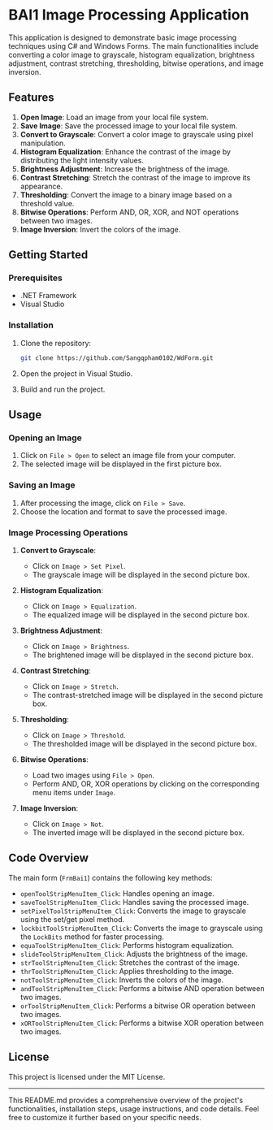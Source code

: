 # BAI1 Image Processing Application

This application is designed to demonstrate basic image processing techniques using C# and Windows Forms. The main functionalities include converting a color image to grayscale, histogram equalization, brightness adjustment, contrast stretching, thresholding, bitwise operations, and image inversion.

## Features

1. **Open Image**: Load an image from your local file system.
2. **Save Image**: Save the processed image to your local file system.
3. **Convert to Grayscale**: Convert a color image to grayscale using pixel manipulation.
4. **Histogram Equalization**: Enhance the contrast of the image by distributing the light intensity values.
5. **Brightness Adjustment**: Increase the brightness of the image.
6. **Contrast Stretching**: Stretch the contrast of the image to improve its appearance.
7. **Thresholding**: Convert the image to a binary image based on a threshold value.
8. **Bitwise Operations**: Perform AND, OR, XOR, and NOT operations between two images.
9. **Image Inversion**: Invert the colors of the image.

## Getting Started

### Prerequisites

- .NET Framework
- Visual Studio

### Installation

1. Clone the repository:
   ```sh
   git clone https://github.com/Sangqpham0102/WdForm.git
   ```

2. Open the project in Visual Studio.

3. Build and run the project.

## Usage

### Opening an Image

1. Click on `File > Open` to select an image file from your computer.
2. The selected image will be displayed in the first picture box.

### Saving an Image

1. After processing the image, click on `File > Save`.
2. Choose the location and format to save the processed image.

### Image Processing Operations

1. **Convert to Grayscale**:
   - Click on `Image > Set Pixel`.
   - The grayscale image will be displayed in the second picture box.

2. **Histogram Equalization**:
   - Click on `Image > Equalization`.
   - The equalized image will be displayed in the second picture box.

3. **Brightness Adjustment**:
   - Click on `Image > Brightness`.
   - The brightened image will be displayed in the second picture box.

4. **Contrast Stretching**:
   - Click on `Image > Stretch`.
   - The contrast-stretched image will be displayed in the second picture box.

5. **Thresholding**:
   - Click on `Image > Threshold`.
   - The thresholded image will be displayed in the second picture box.

6. **Bitwise Operations**:
   - Load two images using `File > Open`.
   - Perform AND, OR, XOR operations by clicking on the corresponding menu items under `Image`.

7. **Image Inversion**:
   - Click on `Image > Not`.
   - The inverted image will be displayed in the second picture box.

## Code Overview

The main form (`FrmBai1`) contains the following key methods:

- `openToolStripMenuItem_Click`: Handles opening an image.
- `saveToolStripMenuItem_Click`: Handles saving the processed image.
- `setPixelToolStripMenuItem_Click`: Converts the image to grayscale using the set/get pixel method.
- `lockbitToolStripMenuItem_Click`: Converts the image to grayscale using the `LockBits` method for faster processing.
- `equaToolStripMenuItem_Click`: Performs histogram equalization.
- `slideToolStripMenuItem_Click`: Adjusts the brightness of the image.
- `strToolStripMenuItem_Click`: Stretches the contrast of the image.
- `thrToolStripMenuItem_Click`: Applies thresholding to the image.
- `notToolStripMenuItem_Click`: Inverts the colors of the image.
- `andToolStripMenuItem_Click`: Performs a bitwise AND operation between two images.
- `orToolStripMenuItem_Click`: Performs a bitwise OR operation between two images.
- `xORToolStripMenuItem_Click`: Performs a bitwise XOR operation between two images.


## License

This project is licensed under the MIT License.

---

This README.md provides a comprehensive overview of the project's functionalities, installation steps, usage instructions, and code details. Feel free to customize it further based on your specific needs.
